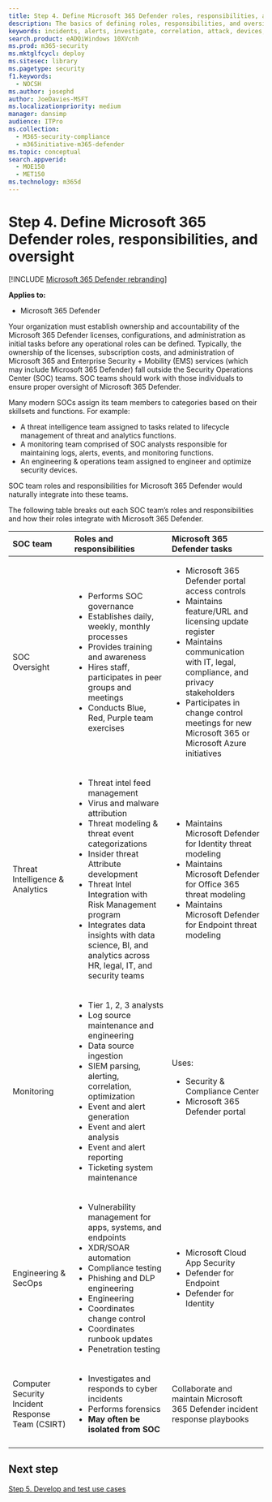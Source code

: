 ```yaml
---
title: Step 4. Define Microsoft 365 Defender roles, responsibilities, and oversight
description: The basics of defining roles, responsibilities, and oversight when integrating Microsoft 365 Defender into your security operations.
keywords: incidents, alerts, investigate, correlation, attack, devices, users, identities, identity, mailbox, email, 365, microsoft, Microsoft 365, incident response, cyber-attack, secops, security operations, soc
search.product: eADQiWindows 10XVcnh
ms.prod: m365-security
ms.mktglfcycl: deploy
ms.sitesec: library
ms.pagetype: security
f1.keywords: 
  - NOCSH
ms.author: josephd
author: JoeDavies-MSFT
ms.localizationpriority: medium
manager: dansimp
audience: ITPro
ms.collection: 
  - M365-security-compliance
  - m365initiative-m365-defender
ms.topic: conceptual
search.appverid: 
  - MOE150
  - MET150
ms.technology: m365d
---
```

# Step 4. Define Microsoft 365 Defender roles, responsibilities, and oversight

[!INCLUDE [Microsoft 365 Defender rebranding](../includes/microsoft-defender.md)]

**Applies to:**
- Microsoft 365 Defender

Your organization must establish ownership and accountability of the Microsoft 365 Defender licenses, configurations, and administration as initial tasks before any operational roles can be defined. Typically, the ownership of the licenses, subscription costs, and administration of Microsoft 365 and Enterprise Security + Mobility (EMS) services (which may include Microsoft 365 Defender) fall outside the Security Operations Center (SOC) teams. SOC teams should work with those individuals to ensure proper oversight of Microsoft 365 Defender. 

Many modern SOCs assign its team members to categories based on their skillsets and functions. For example:

- A threat intelligence team assigned to tasks related to lifecycle management of threat and analytics functions.
- A monitoring team comprised of SOC analysts responsible for maintaining logs, alerts, events, and monitoring functions.
- An engineering & operations team assigned to engineer and optimize security devices.

SOC team roles and responsibilities for Microsoft 365 Defender would naturally integrate into these teams.

The following table breaks out each SOC team’s roles and responsibilities and how their roles integrate with Microsoft 365 Defender.

| SOC team | Roles and responsibilities | Microsoft 365 Defender tasks  |
|:-------|:-----|:-------|
| SOC Oversight | <ul><li>Performs SOC governance</li><li>Establishes daily, weekly, monthly processes</li><li>Provides training and awareness</li><li>Hires staff, participates in peer groups and meetings</li><li>Conducts Blue, Red, Purple team exercises</ul>  | <ul><li>Microsoft 365 Defender portal access controls</li><li>Maintains feature/URL and licensing update register</li><li>Maintains communication with IT, legal, compliance, and privacy stakeholders</li><li>Participates in change control meetings for new Microsoft 365 or Microsoft Azure initiatives</ul> |
| Threat Intelligence & Analytics  | <ul><li>Threat intel feed management</li><li>Virus and malware attribution</li><li>Threat modeling & threat event categorizations</li><li>Insider threat Attribute development </li><li>Threat Intel Integration with Risk Management program</li><li>Integrates data insights with data science, BI, and analytics across HR, legal, IT, and security teams<ul> | <ul><li>Maintains Microsoft Defender for Identity threat modeling</li><li>Maintains Microsoft Defender for Office 365 threat modeling</li><li>Maintains Microsoft Defender for Endpoint threat modeling</ul> |
| Monitoring | <ul><li>Tier 1, 2, 3 analysts</li><li>Log source maintenance and engineering</li><li>Data source ingestion </li><li>SIEM parsing, alerting, correlation, optimization</li><li>Event and alert generation</li><li>Event and alert analysis</li><li>Event and alert reporting</li><li>Ticketing system maintenance</ul> | Uses: <ul><li>Security & Compliance Center</li><li>Microsoft 365 Defender portal</ul> |
| Engineering & SecOps | <ul><li>Vulnerability management for apps, systems, and endpoints</li><li>XDR/SOAR automation</li><li>Compliance testing</li><li>Phishing and DLP engineering</li><li>Engineering</li><li>Coordinates change control</li><li>Coordinates runbook updates</li><li>Penetration testing<ul> | <ul><li>Microsoft Cloud App Security</li><li>Defender for Endpoint</li><li>Defender for Identity</ul> |
| Computer Security Incident Response Team (CSIRT) | <ul><li>Investigates and responds to cyber incidents</li><li>Performs forensics</li><li>**May often be isolated from SOC**</ul> | Collaborate and maintain Microsoft 365 Defender incident response  playbooks |
||||


## Next step

[Step 5. Develop and test use cases](integrate-microsoft-365-defender-secops-use-cases.md)
